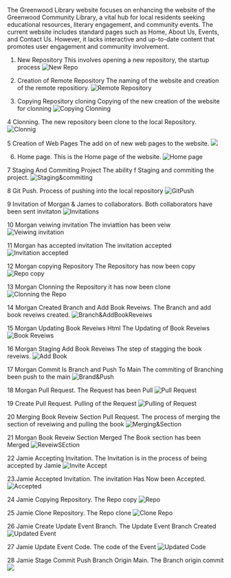 The Greenwood Library website focuses on enhancing the website of the Greenwood Community Library, a vital hub for local residents seeking educational resources, literary engagement, and community events. The current website includes standard pages such as Home, About Us, Events, and Contact Us. However, it lacks interactive and up-to-date content that promotes user engagement and community involvement.

1. New Repository
This involves opening a new repository, the startup process
![New Repo](./img/1.NewRepository.png)

2. Creation of Remote Repository
The naming of the website and creation of the remote repositiory.
![Remote Repository](./img/2.CreationofRemoteRepository.png)

3. Copying Repository cloning
Copying of the new creation of the website for clonning
![Copying Clonning](./img/3.3.CopyRepoClone.png)

4 Clonning.
The new repository been clone to the local Repository.
![Clonnig](./img/4.clonning.png)

5 Creation of Web Pages
 The add on of new web pages to the website.
 ![](./img/5.CreationOfWebPages.png)

 6. Home page.
 This is the Home page of the website.
 ![Home page](./img/6.HomePage.png)

 7 Staging And Commiting Project
 The ability f Staging and commiting the project.
 ![Staging&commiting](./img/7.StagingAndCommitingProject.png)

 8 Git Push.
 Process of pushing into the local repository
 ![GitPush](./img/8.GitPush.png)

 9 Invitation of Morgan & James to collaborators.
 Both collaborators have been sent invitaton 
 ![Invitations](./img/9.InvitationOfMorganAndJamesToCollaborator.png)
 
 10 Morgan veiwing invitation
 The inviattion has been veiw
 ![Veiwing invitation](./img/10.MorganVeiwingInvitation.png)

 11 Morgan has accepted invitation
 The invitation accepted
 ![Invitation accepted](./img/11.MorganHasAcceptedInviation.png)

 12 Morgan copying Repository
 The Repository has now been copy
 ![Repo copy](./img/12.MorganCopyingRepository.png)

 13 Morgan Clonning the Repository
 it has now been clone
 ![Clonning the Repo](./img/13.MorganGlonningTheRepository.png)

 14 Morgan Created Branch and Add Book Reveiws.
 The Branch and add book reveiws created.
 ![Branch&AddBookReveiws](./img/14.MorganCreateBranch&Add-Book-Reviews.png)

 15 Morgan Updating Book Reveiws Html
 The Updating of Book Reveiws
 ![Book Reveiws](./img/15.MorganUpdatingBook_ReviewsHtml.png)

 16 Morgan Staging Add Book Reveiws
 The step of stagging the book reveiws.
 ![Add Book](./img/16.MorganStagingAddBookReviews.png)

 17 Morgan Commit Is Branch and Push To Main
 The commiting of Branching been push to the main
 ![Brand&Push](./img/17.MorganCommitisBranch&PushToMain.png)

 18 Morgan Pull Request.
 The Request has been Pull
 ![Pull Request](./img/18.MorganPullRequest.png)

 19 Create Pull Request.
 Pulling of the Request
 ![Pulling of Request](./img/19.CreatePullRequest.png)

 20 Merging Book Reveiw Section Pull Request.
 The process of merging the section of reveiwing and pulling the book
 ![Merging&Section](./img/20.MergingBookReviewSectionPullRequest.png)

 21 Morgan Book Reveiw Section Merged
  The Book section has been Merged
  ![ReveiwSEction](./img/21.MorganBookReviewSectionMerged.png)

22 Jamie Accepting Invitation.
The Invitation is in the process of being accepted by Jamie
![Invite Accept](./img/22.JamieAcceptingInvitation.png)

23.Jamie Accepted Invitation.
The invitation Has Now been Accepted.
![Accepted](./img/23.JamieAcceptedInvitationFromGitHub.png)

24 Jamie Copying Repository.
The Repo copy
![Repo](./img/24.JamieCopyingRepository.png)

25 Jamie Clone Repository.
The Repo clone
![Clone Repo](./img/25.JamieCloneRepository.png)

26 Jamie Create Update Event Branch.
The Update Event Branch Created
![Updated Event](./img/26.JamieCreateUpdateEventBranch.png)

27 Jamie Update Event Code.
The code of the Event
![Updated Code](./img/27.JamieUpdateEventCode.png)

28 Jamie Stage Commit Push Branch Origin Main.
The Branch origin commit
![](./img/28.JamieStageCommitPushBranchOriginMain.png)
